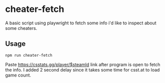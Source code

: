 # cheater-fetch
A basic script using playwright to fetch some info i'd like to inspect about some cheaters.

## Usage
`npm run cheater-fetch`

Paste https://csstats.gg/player/$steamId link after program is open to fetch the info. I added 2 second delay since it takes some time for csst.at to load game count.


